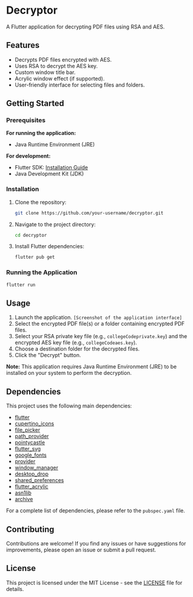 # Decryptor

A Flutter application for decrypting PDF files using RSA and AES.

## Features

- Decrypts PDF files encrypted with AES.
- Uses RSA to decrypt the AES key.
- Custom window title bar.
- Acrylic window effect (if supported).
- User-friendly interface for selecting files and folders.

## Getting Started

### Prerequisites

**For running the application:**
- Java Runtime Environment (JRE)

**For development:**
- Flutter SDK: [Installation Guide](https://flutter.dev/docs/get-started/install)
- Java Development Kit (JDK)

### Installation

1. Clone the repository:
   ```bash
   git clone https://github.com/your-username/decryptor.git
   ```
2. Navigate to the project directory:
   ```bash
   cd decryptor
   ```
3. Install Flutter dependencies:
   ```bash
   flutter pub get
   ```

### Running the Application

```bash
flutter run
```

## Usage

1. Launch the application.
   `[Screenshot of the application interface]`
2. Select the encrypted PDF file(s) or a folder containing encrypted PDF files.
3. Select your RSA private key file (e.g., `collegeCodeprivate.key`) and the encrypted AES key file (e.g., `collegeCodeaes.key`).
4. Choose a destination folder for the decrypted files.
5. Click the "Decrypt" button.

**Note:** This application requires Java Runtime Environment (JRE) to be installed on your system to perform the decryption.

## Dependencies

This project uses the following main dependencies:

- [flutter](https://pub.dev/packages/flutter)
- [cupertino_icons](https://pub.dev/packages/cupertino_icons)
- [file_picker](https://pub.dev/packages/file_picker)
- [path_provider](https://pub.dev/packages/path_provider)
- [pointycastle](https://pub.dev/packages/pointycastle)
- [flutter_svg](https://pub.dev/packages/flutter_svg)
- [google_fonts](https://pub.dev/packages/google_fonts)
- [provider](https://pub.dev/packages/provider)
- [window_manager](https://pub.dev/packages/window_manager)
- [desktop_drop](https://pub.dev/packages/desktop_drop)
- [shared_preferences](https://pub.dev/packages/shared_preferences)
- [flutter_acrylic](https://pub.dev/packages/flutter_acrylic)
- [asn1lib](https://pub.dev/packages/asn1lib)
- [archive](https://pub.dev/packages/archive)

For a complete list of dependencies, please refer to the `pubspec.yaml` file.

## Contributing

Contributions are welcome! If you find any issues or have suggestions for improvements, please open an issue or submit a pull request.

## License

This project is licensed under the MIT License - see the [LICENSE](LICENSE) file for details.
